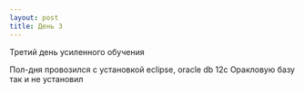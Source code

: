 ```yaml
---
layout: post
title: День 3
---
```


Третий день усиленного обучения

Пол-дня провозился с установкой eclipse, oracle db 12c
Оракловую базу так и не установил
